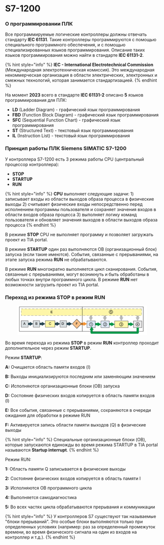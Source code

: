 # S7-1200

### О программировании ПЛК <a href="#about-plc-programming" id="about-plc-programming"></a>

Все программируемые логические контроллеры должны отвечать стандарту **IEC 61131**. Такие контроллеры программируются с помощью специального программного обеспечения, и с помощью специализированных языков программирования. Описание таких языков программирования можно найти в стандарте **IEC 61131-2**.&#x20;

{% hint style="info" %}
**IEC - International Electrotechnical Commission** (Международная электротехническая комиссия). Это международная некоммерческая организация в области  электрических, электронных и смежных технологий, которая занимается стандартизацией.
{% endhint %}

На момент **2023** всего в стандарте **IEC 61131-2** описано **5** языков программирования для ПЛК:

* **LD** (Ladder Diagram) - графический язык программирования
* **FBD** (Function Block Diagram) - графический язык программирования
* **SFC** (Sequential Function Chart) - графический язык программирования
* **ST** (Structured Text) - текстовый язык программирования
* **IL** (Instruction List) - текстовый язык программирования

### Принцип работы ПЛК Siemens SIMATIC S7-1200 <a href="#siemens-plc-work-principle" id="siemens-plc-work-principle"></a>

У контроллера S7-1200 есть 3 режима работы CPU (центральный процессор контроллера):

* **STOP**
* **STARTUP**
* **RUN**

{% hint style="info" %}
**CPU** выполняет следующие задачи: 1) записывает входы из области выходов образа процесса в физические выходы 2) считывает физические входы непосредственно перед исполнением программы пользователя и сохраняет значения входов в области входов образа процесса 3) выполняет логику команд пользователя и обновляет значения выходов в области выходов образа процесса
{% endhint %}

В режиме **STOP** CPU не выполняет программу и позволяет загружать проект из TIA portal.&#x20;

В режиме **STARTUP** один раз выполняются OB (организационный блок) запуска (если такие имеются). События, связанные с прерываниями, на этапе запуска режима **RUN** не обрабатываются.&#x20;

В режиме **RUN** многократно выполняется цикл сканирования. События, связанные с прерываниями, могут возникнуть и быть обработаны в любых точках внутри программного цикла. В режиме **RUN** нет возможности загрузить проект из TIA portal.&#x20;

### Переход из режима STOP в режим RUN <a href="#plc-startup" id="plc-startup"></a>

<figure><img src="../../../../.gitbook/assets/S7_CPU_stop2run.png" alt=""><figcaption></figcaption></figure>

Во время перехода из режима **STOP** в режим **RUN** контроллер проходит дополнительное через режим **STARTUP**.&#x20;

Режим **STARTUP**:

**A:** Очищается область памяти входов (I)

**B:** Выходы инициализируются последним или заменяющим значением

**C:** Исполняются организационные блоки (OB) запуска

**D:** Состояние физических входов копируется в область памяти входов (I)

**E:** Все события, связанные с прерываниями, сохраняются в очереди ожидания для обработки в режиме RUN

**F:** Активируется запись области памяти выходов (Q) в физические выходы

{% hint style="info" %}
Специальные организационные блоки (OB), которые запускаются единожды во время режима STARTUP в TIA portal называются **Startup interrupt**.
{% endhint %}

Режим RUN:

**1:** Область памяти Q записывается в физические выходы

**2:** Состояние физических входов копируется в область памяти I

**3:** Исполняются OB программного цикла

**4:** Выполняется самодиагностика

**5:** Во всех частях цикла обрабатываются прерывания и коммуникации

{% hint style="info" %}
У контроллеров S7 существуют так называемые "блоки прерываний". Это особые блоки выполняются только при определенных условиях (например: раз за определенный промежуток времени, во время физического сигнала на один из входов на контроллер и т.д.).
{% endhint %}

